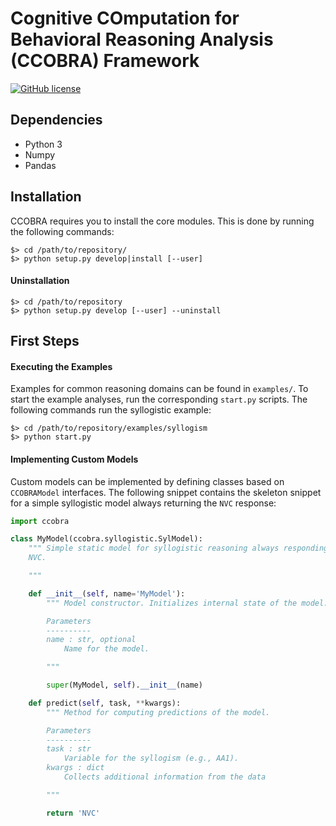 # Cognitive COmputation for Behavioral Reasoning Analysis (CCOBRA) Framework

[![GitHub license](https://img.shields.io/github/license/CognitiveComputationLab/ccobra.svg)](https://github.com/CognitiveComputationLab/ccobra/blob/master/LICENSE)

## Dependencies

- Python 3
- Numpy
- Pandas

## Installation

CCOBRA requires you to install the core modules. This is done by running the following commands:

```
$> cd /path/to/repository/
$> python setup.py develop|install [--user]
```

#### Uninstallation

```
$> cd /path/to/repository
$> python setup.py develop [--user] --uninstall
```

## First Steps

#### Executing the Examples

Examples for common reasoning domains can be found in `examples/`. To start the example analyses, run the corresponding `start.py` scripts. The following commands run the syllogistic example:

```
$> cd /path/to/repository/examples/syllogism
$> python start.py
```

#### Implementing Custom Models

Custom models can be implemented by defining classes based on `CCOBRAModel` interfaces. The following snippet contains the skeleton snippet for a simple syllogistic model always returning the `NVC` response:

```python
import ccobra

class MyModel(ccobra.syllogistic.SylModel):
    """ Simple static model for syllogistic reasoning always responding with
    NVC.

    """

    def __init__(self, name='MyModel'):
        """ Model constructor. Initializes internal state of the model.

        Parameters
        ----------
        name : str, optional
            Name for the model.

        """

        super(MyModel, self).__init__(name)

    def predict(self, task, **kwargs):
        """ Method for computing predictions of the model.

        Parameters
        ----------
        task : str
            Variable for the syllogism (e.g., AA1).
        kwargs : dict
            Collects additional information from the data

        """

        return 'NVC'
```


